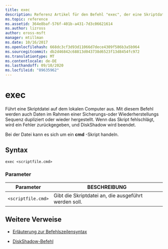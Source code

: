```yaml
---
title: exec
description: Referenz Artikel für den Befehl "exec", der eine Skriptdatei auf dem lokalen Computer ausführt.
ms.topic: reference
ms.assetid: 364e8baf-576f-401b-a431-7d3c06621614
ms.author: lizross
author: eross-msft
manager: mtillman
ms.date: 10/16/2017
ms.openlocfilehash: 668dc3cf3d93d11066d7dece4309f586b3a5b964
ms.sourcegitcommit: db2d46842c68813d043738d6523f13d8454fc972
ms.translationtype: MT
ms.contentlocale: de-DE
ms.lasthandoff: 09/10/2020
ms.locfileid: "89635962"
---
```

# <a name="exec"></a>exec

Führt eine Skriptdatei auf dem lokalen Computer aus. Mit diesem Befehl werden auch Daten im Rahmen einer Sicherungs-oder Wiederherstellungs Sequenz dupliziert oder wieder hergestellt. Wenn das Skript fehlschlägt, wird ein Fehler zurückgegeben, und DiskShadow wird beendet.

Bei der Datei kann es sich um ein **cmd** -Skript handeln.

## <a name="syntax"></a>Syntax

```
exec <scriptfile.cmd>
```

### <a name="parameters"></a>Parameter

| Parameter | BESCHREIBUNG |
| --------- | ----------- |
| `<scriptfile.cmd>` | Gibt die Skriptdatei an, die ausgeführt werden soll. |

## <a name="additional-references"></a>Weitere Verweise

- [Erläuterung zur Befehlszeilensyntax](command-line-syntax-key.md)

- [DiskShadow-Befehl](diskshadow.md)
